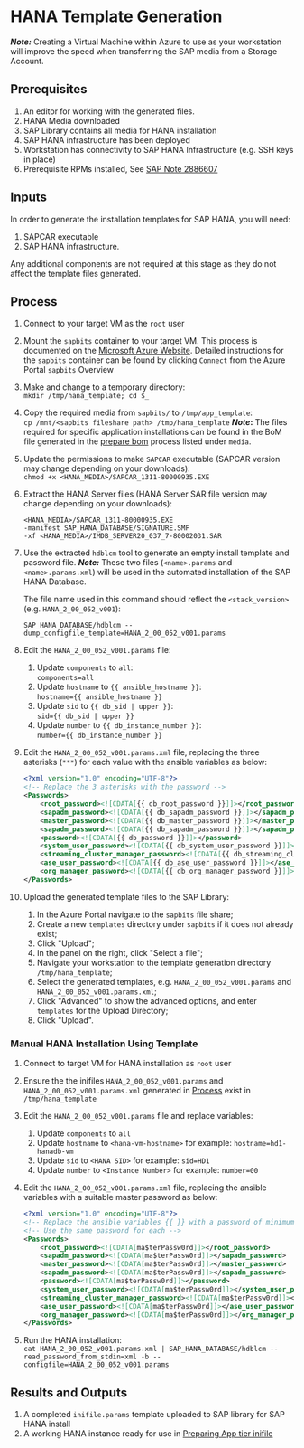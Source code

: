 # HANA Template Generation

**_Note:_** Creating a Virtual Machine within Azure to use as your workstation will improve the speed when transferring the SAP media from a Storage Account.

## Prerequisites

1. An editor for working with the generated files.
1. HANA Media downloaded
1. SAP Library contains all media for HANA installation
1. SAP HANA infrastructure has been deployed
1. Workstation has connectivity to SAP HANA Infrastructure (e.g. SSH keys in place)
1. Prerequisite RPMs installed, See [SAP Note 2886607](https://launchpad.support.sap.com/#/notes/2886607)

## Inputs

In order to generate the installation templates for SAP HANA, you will need:

1. SAPCAR executable
1. SAP HANA infrastructure.

Any additional components are not required at this stage as they do not affect the template files generated.

## Process

1. Connect to your target VM as the `root` user
1. Mount the `sapbits` container to your target VM. This process is documented on the [Microsoft Azure Website](https://docs.microsoft.com/en-us/azure/storage/blobs/storage-how-to-mount-container-linux). Detailed instructions for the `sapbits` container can be found by clicking `Connect` from the Azure Portal `sapbits` Overview
1. Make and change to a temporary directory:\
   `mkdir /tmp/hana_template; cd $_`
1. Copy the required media from `sapbits/` to `/tmp/app_template`:\
`cp /mnt/<sapbits fileshare path> /tmp/hana_template`
    **_Note_:** The files required for specific application installations can be found in the BoM file generated in the [prepare bom](./prepare-bom) process listed under `media`.
1. Update the permissions to make `SAPCAR` executable (SAPCAR version may change depending on your downloads):\
   `chmod +x <HANA_MEDIA>/SAPCAR_1311-80000935.EXE`
1. Extract the HANA Server files (HANA Server SAR file version may change depending on your downloads):

   ```text
   <HANA_MEDIA>/SAPCAR_1311-80000935.EXE
   -manifest SAP_HANA_DATABASE/SIGNATURE.SMF
   -xf <HANA_MEDIA>/IMDB_SERVER20_037_7-80002031.SAR
   ```

1. Use the extracted `hdblcm` tool to generate an empty install template and password file. **_Note:_** These two files (`<name>.params` and `<name>.params.xml`) will be used in the automated installation of the SAP HANA Database.

   The file name used in this command should reflect the `<stack_version>` (e.g. `HANA_2_00_052_v001`):

   `SAP_HANA_DATABASE/hdblcm --dump_configfile_template=HANA_2_00_052_v001.params`

1. Edit the `HANA_2_00_052_v001.params` file:
   1. Update `components` to `all`:\
      `components=all`
   1. Update `hostname` to `{{ ansible_hostname }}`:\
      `hostname={{ ansible_hostname }}`
   1. Update `sid` to `{{ db_sid | upper }}`:\
      `sid={{ db_sid | upper }}`
   1. Update `number` to `{{ db_instance_number }}`:\
      `number={{ db_instance_number }}`
1. Edit the `HANA_2_00_052_v001.params.xml` file, replacing the three asterisks (`***`) for each value with the ansible variables as below:

   ```xml
   <?xml version="1.0" encoding="UTF-8"?>
   <!-- Replace the 3 asterisks with the password -->
   <Passwords>
       <root_password><![CDATA[{{ db_root_password }}]]></root_password>
       <sapadm_password><![CDATA[{{ db_sapadm_password }}]]></sapadm_password>
       <master_password><![CDATA[{{ db_master_password }}]]></master_password>
       <sapadm_password><![CDATA[{{ db_sapadm_password }}]]></sapadm_password>
       <password><![CDATA[{{ db_password }}]]></password>
       <system_user_password><![CDATA[{{ db_system_user_password }}]]></system_user_password>
       <streaming_cluster_manager_password><![CDATA[{{ db_streaming_cluster_manager_password }}]]></streaming_cluster_manager_password>
       <ase_user_password><![CDATA[{{ db_ase_user_password }}]]></ase_user_password>
       <org_manager_password><![CDATA[{{ db_org_manager_password }}]]></org_manager_password>
   </Passwords>
   ```

1. Upload the generated template files to the SAP Library:
   1. In the Azure Portal navigate to the `sapbits` file share;
   1. Create a new `templates` directory under `sapbits` if it does not already exist;
   1. Click "Upload";
   1. In the panel on the right, click "Select a file";
   1. Navigate your workstation to the template generation directory `/tmp/hana_template`;
   1. Select the generated templates, e.g. `HANA_2_00_052_v001.params` and `HANA_2_00_052_v001.params.xml`;
   1. Click "Advanced" to show the advanced options, and enter `templates` for the Upload Directory;
   1. Click "Upload".

### Manual HANA Installation Using Template

1. Connect to target VM for HANA installation as `root` user
1. Ensure the the inifiles `HANA_2_00_052_v001.params` and `HANA_2_00_052_v001.params.xml` generated in [Process](#Process)  exist in `/tmp/hana_template`
1. Edit the `HANA_2_00_052_v001.params` file and replace variables:
   1. Update `components` to `all`
   1. Update `hostname` to `<hana-vm-hostname>` for example: `hostname=hd1-hanadb-vm`
   1. Update `sid` to `<HANA SID>` for example: `sid=HD1`
   1. Update `number` to `<Instance Number>` for example: `number=00`
1. Edit the `HANA_2_00_052_v001.params.xml` file, replacing the ansible variables with a suitable master password as below:

   ```xml
   <?xml version="1.0" encoding="UTF-8"?>
   <!-- Replace the ansible variables {{ }} with a password of minimum 8 characters -->
   <!-- Use the same password for each -->
   <Passwords>
       <root_password><![CDATA[ma$terPassw0rd]]></root_password>
       <sapadm_password><![CDATA[ma$terPassw0rd]]></sapadm_password>
       <master_password><![CDATA[ma$terPassw0rd]]></master_password>
       <sapadm_password><![CDATA[ma$terPassw0rd]]></sapadm_password>
       <password><![CDATA[ma$terPassw0rd]]></password>
       <system_user_password><![CDATA[ma$terPassw0rd]]></system_user_password>
       <streaming_cluster_manager_password><![CDATA[ma$terPassw0rd]]></streaming_cluster_manager_password>
       <ase_user_password><![CDATA[ma$terPassw0rd]]></ase_user_password>
       <org_manager_password><![CDATA[ma$terPassw0rd]]></org_manager_password>
   </Passwords>

1. Run the HANA installation:\
   `cat HANA_2_00_052_v001.params.xml | SAP_HANA_DATABASE/hdblcm --read_password_from_stdin=xml -b --configfile=HANA_2_00_052_v001.params`

## Results and Outputs

1. A completed `inifile.params` template uploaded to SAP library for SAP HANA install
1. A working HANA instance ready for use in [Preparing App tier inifile](../app/prepare-ini.md)
